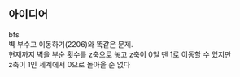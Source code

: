 ## 아이디어
bfs  
벽 부수고 이동하기(2206)와 똑같은 문제.  
현재까지 벽을 부순 횟수를 z축으로 놓고 z축이 0일 땐 1로 이동할 수 있지만  
z축이 1인 세계에서 0으로 돌아올 순 없다
